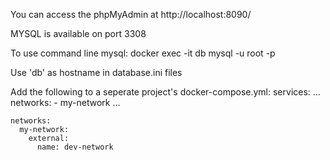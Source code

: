 You can access the phpMyAdmin at http://localhost:8090/

MYSQL is available on port 3308

To use command line mysql:
 docker exec -it db mysql -u root -p 

Use 'db' as hostname in database.ini files 

Add the following to a seperate project's docker-compose.yml:
    services:
      ...
      networks:
       - my-network
      ...

    networks:
      my-network:
        external:
          name: dev-network

